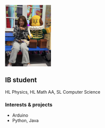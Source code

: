 <img src="https://github.com/TomatoNut/TomatoNut.github.io/blob/main/me%20in%20photo.jpg" alt="phoro taken at LEGO store, Leicester Square" width="150px" height="200px">

## IB student
HL Physics, HL Math AA, SL Computer Science

### Interests & projects
- Arduino
- Python, Java
